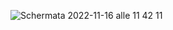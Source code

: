 ![Schermata 2022-11-16 alle 11 42 11](https://user-images.githubusercontent.com/98833112/202159374-074157e4-d1cf-42a6-870a-5dd9fdaa2526.png)
